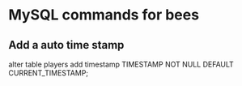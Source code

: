 # MySQL commands for bees

## Add a auto time stamp
alter table players add timestamp TIMESTAMP NOT NULL DEFAULT CURRENT_TIMESTAMP;


